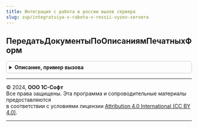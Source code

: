 ```yaml
---
title: Интеграция с работа в россии вызов сервера
slug: zup/integratsiya-s-rabota-v-rossii-vyzov-servera
---
```



## ПередатьДокументыПоОписаниямПечатныхФорм
<details style="margin: 1em 0; padding: 0.5em; border: 1px solid #ccc; border-radius: 6px;">

<summary style="font-weight: bold; cursor: pointer;">Описание, пример вызова</summary>

```bsl

Процедура ПередатьДокументыПоОписаниямПечатныхФорм(ОписанияПечатныхФорм) Экспорт
```

Пример вызова
```bsl
ИнтеграцияСРаботаВРоссииВызовСервера.ПередатьДокументыПоОписаниямПечатныхФорм(ОписанияПечатныхФорм) 
```
</details>

---

© 2024, **ООО 1С-Софт**  
Все права защищены. Эта программа и сопроводительные материалы предоставляются  
в соответствии с условиями лицензии [Attribution 4.0 International (CC BY 4.0)](https://creativecommons.org/licenses/by/4.0/legalcode).

---
